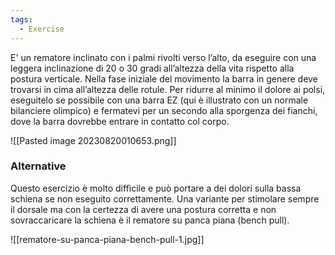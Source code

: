 ```yaml
---
tags:
  - Exercise
---
```

E' un rematore inclinato con i palmi rivolti verso l’alto, da eseguire con una leggera inclinazione di 20 o 30 gradi all’altezza della vita rispetto alla postura verticale. 
Nella fase iniziale del movimento la barra in genere deve trovarsi in cima all’altezza delle rotule. Per ridurre al minimo il dolore ai polsi, eseguitelo se possibile con una barra EZ (qui è illustrato con un normale bilanciere olimpico) e fermatevi per un secondo alla sporgenza dei fianchi, dove la barra dovrebbe entrare in contatto col corpo.

![[Pasted image 20230820010653.png]]

### Alternative

Questo esercizio è molto difficile e può portare a dei dolori sulla bassa schiena se non eseguito correttamente.
Una variante per stimolare sempre il dorsale ma con la certezza di avere una postura corretta e non sovraccaricare la schiena è il rematore su panca piana (bench pull).

![[rematore-su-panca-piana-bench-pull-1.jpg]]